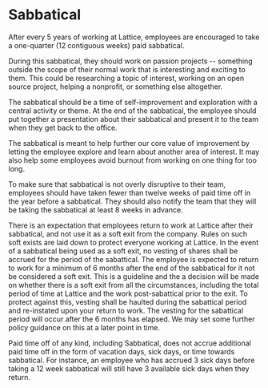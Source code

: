 # Sabbatical

After every 5 years of working at Lattice, employees are encouraged to take a one-quarter (12 contiguous weeks) paid sabbatical.

During this sabbatical, they should work on passion projects -- something outside the scope of their normal work that is interesting and exciting to them. This could be researching a topic of interest, working on an open source project, helping a nonprofit, or something else altogether.

The sabbatical should be a time of self-improvement and exploration with a central activity or theme. At the end of the sabbatical, the employee should put together a presentation about their sabbatical and present it to the team when they get back to the office.  

The sabbatical is meant to help further our core value of improvement by letting the employee explore and learn about another area of interest. It may also help some employees avoid burnout from working on one thing for too long.

To make sure that sabbatical is not overly disruptive to their team, employees should have taken fewer than twelve weeks of paid time off in the year before a sabbatical. They should also notify the team that they will be taking the sabbatical at least 8 weeks in advance.

There is an expectation that employees return to work at Lattice after their sabbatical, and not use it as a soft exit from the company. Rules on such soft exists are laid down to protect everyone working at Lattice. In the event of a sabbatical being used as a soft exit, no vesting of shares shall be accrued for the period of the sabattical. The employee is expected to return to work for a minimum of 6 months after the end of the sabbatical for it not be considered a soft exit. This is a guideline and the a decision will be made on whether there is a soft exit from all the circumstances, including the total period of time at Lattice and the work post-sabattical prior to the exit. To protect against this, vesting shall be haulted during the sabattical period and re-instated upon your return to work. The vesting for the sabattical period will occur after the 6 months has elapsed. We may set some further policy guidance on this at a later point in time.

Paid time off of any kind, including Sabbatical, does not accrue additional paid time off in the form of vacation days, sick days, or time towards sabbatical. For instance, an employee who has accrued 3 sick days before taking a 12 week sabbatical will still have 3 available sick days when they return.

